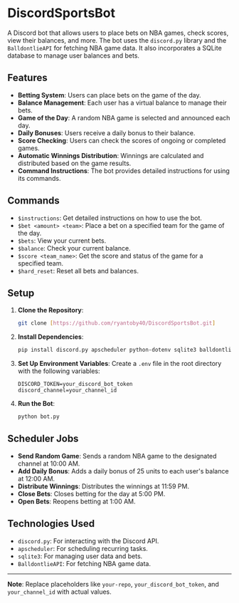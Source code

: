 # DiscordSportsBot

A Discord bot that allows users to place bets on NBA games, check scores, view their balances, and more. The bot uses the `discord.py` library and the `BalldontlieAPI` for fetching NBA game data. It also incorporates a SQLite database to manage user balances and bets.

## Features

- **Betting System**: Users can place bets on the game of the day.
- **Balance Management**: Each user has a virtual balance to manage their bets.
- **Game of the Day**: A random NBA game is selected and announced each day.
- **Daily Bonuses**: Users receive a daily bonus to their balance.
- **Score Checking**: Users can check the scores of ongoing or completed games.
- **Automatic Winnings Distribution**: Winnings are calculated and distributed based on the game results.
- **Command Instructions**: The bot provides detailed instructions for using its commands.

## Commands

- `$instructions`: Get detailed instructions on how to use the bot.
- `$bet <amount> <team>`: Place a bet on a specified team for the game of the day.
- `$bets`: View your current bets.
- `$balance`: Check your current balance.
- `$score <team_name>`: Get the score and status of the game for a specified team.
- `$hard_reset`: Reset all bets and balances.

## Setup

1. **Clone the Repository**:
   ```bash
   git clone [https://github.com/ryantoby40/DiscordSportsBot.git]
   ```
2. **Install Dependencies**:
   ```bash
   pip install discord.py apscheduler python-dotenv sqlite3 balldontlie
   ```
3. **Set Up Environment Variables**:
   Create a `.env` file in the root directory with the following variables:
   ```
   DISCORD_TOKEN=your_discord_bot_token
   discord_channel=your_channel_id
   ```

4. **Run the Bot**:
   ```bash
   python bot.py
   ```

## Scheduler Jobs

- **Send Random Game**: Sends a random NBA game to the designated channel at 10:00 AM.
- **Add Daily Bonus**: Adds a daily bonus of 25 units to each user's balance at 12:00 AM.
- **Distribute Winnings**: Distributes the winnings at 11:59 PM.
- **Close Bets**: Closes betting for the day at 5:00 PM.
- **Open Bets**: Reopens betting at 1:00 AM.

## Technologies Used

- `discord.py`: For interacting with the Discord API.
- `apscheduler`: For scheduling recurring tasks.
- `sqlite3`: For managing user data and bets.
- `BalldontlieAPI`: For fetching NBA game data.

---

**Note**: Replace placeholders like `your-repo`, `your_discord_bot_token`, and `your_channel_id` with actual values.
